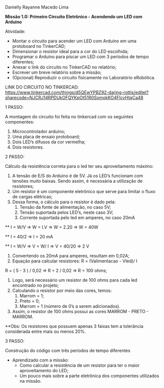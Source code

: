 ﻿Danielly Rayanne Macedo Lima

**Missão 1.0: Primeiro Circuito Eletrônico - Acendendo um LED com Arduino**

Atividade:

- Montar o circuito para acender um LED com Arduino em uma protoboard no TinkerCAD;
- Dimensionar o resistor ideal para a cor do LED escolhida;
- Programar o Arduino para piscar um LED com 3 períodos de tempo diferentes;
- Anexar o link do circuito no TinkerCAD no relatório;
- Escrever um breve relatório sobre a missão;
- (Opcional) Reproduzir o circuito fisicamente no Laboratório eRobótica.

LINK DO CIRCUITO NO TINKERCAD: <https://www.tinkercad.com/things/d5QEwYPBZ92-daring-rottis/editel?sharecode=NJCRJ14RPDUkOFQYKpOt51R0SxmokKO4FlcvHtqCa48>

1 PASSO:

A montagem do circuito foi feita no tinkercad com os seguintes componentes:

1. Microcontrolador arduino;
1. Uma placa de ensaio protoboard;
1. Dois LED’s difusos da cor vermelha;
1. Dois resistores.


2 PASSO:

Cálculo da resistência correta para o led ter seu aproveitamento máximo:

1. A tensão de E/S do Arduino é de 5V. Já os LED’s funcionam com tensões muito baixas. Sendo assim, é necessária a utilização de resistores;
1. Um resistor é um componente eletrônico que serve para limitar o fluxo de cargas elétricas; 
1. Dessa forma, o cálculo para o resistor é dado pela:
   1. Tensão da fonte de alimentação, no caso 5V;
   1. Tensão suportada pelos LED’s, neste caso 3V;
   1. Corrente suportada pelo led em amperes, no caso 20mA

\*\* I = W/V => W = I.V => W = 2.20 => W = 40W

\*\* I = 40/2 => I = 20 mA

\*\* I = W/V => V = W/ I => V = 40/20 => 2 V

1. Convertendo os 20mA para amperes, resultam em 0,02A;
1. Equação para calcular resistores: R = (Valimentacao - Vled)/ I

R = ( 5 - 3 ) / 0,02 => R = 2 / 0,02 => R = 100 ohms;

1. Logo, será necessário um resistor de 100 ohms para cada led encontrado no projeto;
1. Calculando o resistor por meio das cores, temos: 
   1. Marrom = 1;
   1. Preto = 0;
   1. Marrom = 1 (número de 0’s a serem adicionados).
1. Assim, o resistor de 100 ohms possui as cores MARROM - PRETO - MARROM.

\*\*Obs: Os resistores que possuem apenas 3 faixas tem a tolerância considerada entre mais ou menos 20%.

3 PASSO:

Construção do código com três períodos de tempo diferentes

- Aprendizado com a missão:
	- Como calcular a resistência de um resistor para ter o maior aproveitamento do LED;
	- Um pouco mais sobre a parte eletrônica dos componentes utilizados na missão.


